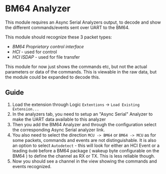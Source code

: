 
  # BM64 Analyzer
  This module requires an Async Serial Analyzers output, to decode and show the different commands/events sent over UART to the BM64.

  This module should recognize these 3 packet types:
  * *BM64 Proprietary control interface*
  * *HCI* - used for control
  * *HCI ISDAP* - used for file transfer

  This module for now just shows the commands etc, but not the actual parameters or data of the commands. This is viewable in the raw data, but the module could be expanded to decode this.

## Guide

1. Load the extension through Logic `Extentions` -> `Load Existing Extension...`
2. In the analyzers tab, you need to setup an "Async Serial" Analyzer to make the UART data available to this analyzer
3. Then you add the BM64 Analyzer and through the configuration select the corresponding Async Serial analyzer link.
4. You also need to select the direction `MCU -> BM64` or `BM64 -> MCU` as for some packets, commands and events are not distinguishable.
   It is also an option to select `Autodetect` - this will look for either an HCI Event or a leading `0x00` before a BM64 package ( wakeup byte configurable on the BM64 ) to define the channel as RX or TX.
   This is less reliable though.
6. Now you should see a channel in the view showing the commands and events recognized.
